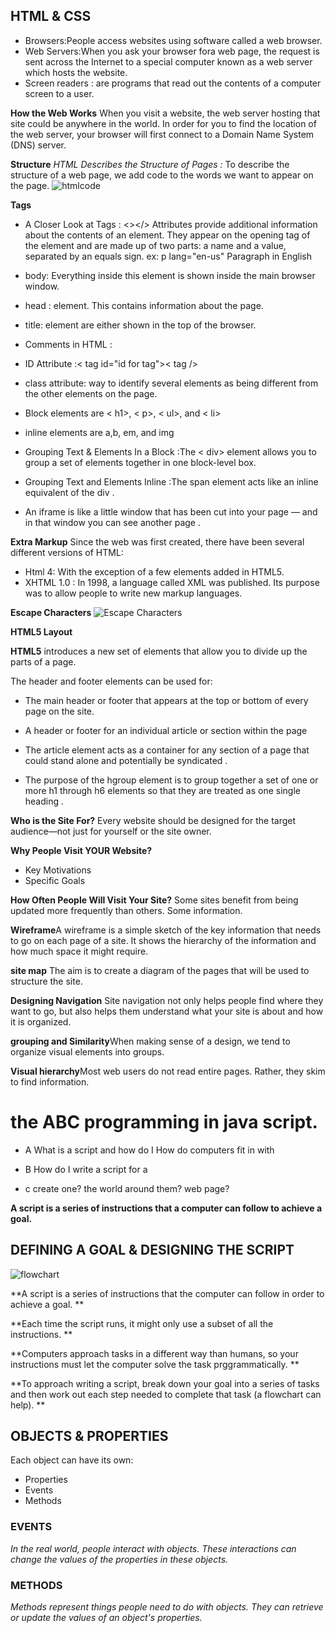 ## **HTML & CSS**
- Browsers:People access websites using software called a web browser.
- Web Servers:When you ask your browser fora web page, the request is sent across the Internet to a special computer known as a web server which hosts the website.
- Screen readers : are programs that read out the contents of a computer screen to a user.

**How the Web Works**
When you visit a website, the web server hosting that site could be anywhere in the world. In order for you to find the location of the web server, your browser will first connect to a Domain Name System (DNS) server.

**Structure**
*HTML Describes the Structure of Pages :* 
To describe the structure of a web page, we add code to the words we want
to appear on the page.
![htmlcode](https://miro.medium.com/max/498/1*5gJzummAqpBDGATo0fjU6Q.jpeg)

**Tags**
- A Closer Look at Tags : <></>
  Attributes provide additional information
about the contents of an element. They appear
on the opening tag of the element and are
made up of two parts: a name and a value,
separated by an equals sign.
ex:
p lang="en-us" Paragraph in English</p>

- body: Everything inside this element is
shown inside the main browser
window.
- head : element.
This contains information
about the page.
- title:
element are either shown in the
top of the browser.
- Comments in HTML : <!-- --> 
- ID Attribute :< tag id="id for tag">< tag />
- class attribute: way to identify several elements
as being different from the
other elements on the page. 
- Block elements are
< h1>, < p>, < ul>, and < li>
- inline elements are
a,b, em, and img
- Grouping Text &
Elements In a Block :The < div> element allows you to
group a set of elements together
in one block-level box.
- Grouping Text and Elements Inline :The span element acts like an inline equivalent of the div .
- An iframe is like a little window that has been cut into your page — and in that window you can see another page .




**Extra Markup**
Since the web was first created, there have
been several different versions of HTML:
- Html 4:
With the exception of a few
elements added in HTML5.
- XHTML 1.0 :
In 1998, a language called XML
was published. Its purpose
was to allow people to write
new markup languages.


**Escape Characters**
![Escape Characters](https://i.imgur.com/rHWC1r1.png)


**HTML5 Layout**

**HTML5** introduces a new set of elements that allow you to divide up the parts of a page.

The header and footer elements can be used for:
- The main header or footer
that appears at the top or
bottom of every page on the
site.

- A header or footer for an
individual article or
section within the page

- The article element acts as a container for any section of a page that could stand alone and potentially be syndicated .

- The purpose of the hgroup
element is to group together a
set of one or more h1 through
h6 elements so that they are
treated as one single heading .

**Who is the Site For?**
Every website should be designed for the target audience—not just for yourself or the site owner.

**Why People Visit YOUR Website?**
 - Key Motivations
 - Specific Goals

**How Often People Will Visit Your Site?**
Some sites benefit from being updated more
frequently than others. Some information.

**Wireframe**A wireframe is a simple sketch of the key
information that needs to go on each page of a
site. It shows the hierarchy of the information
and how much space it might require.

**site map** The aim is to create a diagram
of the pages that will be used
to structure the site. 

**Designing Navigation** Site navigation not only helps people find where they want to go, but also
helps them understand what your site is about and how it is organized.

**grouping and Similarity**When making sense of a design, we tend to organize visual elements
into groups.

**Visual hierarchy**Most web users do not read entire pages. Rather, they skim to find
information.

# the ABC programming in java script.

 - A 
What is a script and how do I How do computers fit in with 

 - B 
 How do I write a script for a 
 - c
create one? the world around them? web page? 

**A script is a series of instructions that a computer can follow to achieve a goal.**

## DEFINING A GOAL & DESIGNING THE SCRIPT 


![flowchart](https://learnersbucket.com/wp-content/uploads/2019/06/do-while-flow-chart.png)

**A script is a series of instructions that the computer 
can follow in order to achieve a goal. **

**Each time the script runs, it might only use a subset of 
all the instructions. **

**Computers approach tasks in a different way than 
humans, so your instructions must let the computer 
solve the task prggrammatically. **

**To approach writing a script, break down your goal into 
a series of tasks and then work out each step needed 
to complete that task (a flowchart can help). **

## OBJECTS & PROPERTIES

Each object can have its own: 
- Properties 
- Events 
- Methods

### EVENTS
*In the real world, people interact with objects. These interactions can 
change the values of the properties in these objects.*

### METHODS 
*Methods represent things people need to do with objects. They can 
retrieve or update the values of an object's properties.*

